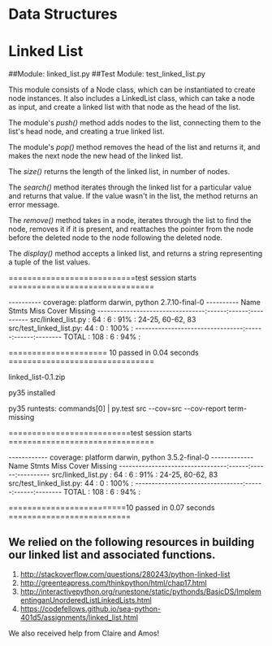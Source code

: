 # Data Structures

# Linked List
##Module: linked_list.py
##Test Module: test_linked_list.py

This module consists of a Node class, which can be instantiated to create node instances. It also includes a LinkedList class, which can take a node as input, and create a linked list with that node as the head of the list. 

The module's *push()* method adds nodes to the list, connecting them to the list's head node, and creating a true linked list.

The module's *pop()* method removes the head of the list and returns it, and makes the next node the new head of the linked list.

The *size()* returns the length of the linked list, in number of nodes.

The *search()* method iterates through the linked list for a particular value and returns that value. If the value wasn't in the list, the method returns an error message.

The *remove()* method takes in a node, iterates through the list to find the node, removes it if it is present, and reattaches the pointer from the node before the deleted node to the node following the deleted node. 

The *display()* method accepts a linked list, and returns a string representing a tuple of the list values.


===========================test session starts ===============================


---------- coverage: platform darwin, python 2.7.10-final-0 ----------
Name                      Stmts   Miss  Cover   Missing
---------------------------------:------:------:----------
src/linked_list.py     :     64  :   6  : 91%  : 24-25, 60-62, 83
src/test_linked_list.py:     44  :   0  : 100% :
---------------------------------:------:------:--------
TOTAL                  :    108  :   6  : 94%  :


===================== 10 passed in 0.04 seconds ===============================

linked_list-0.1.zip

py35 installed

py35 runtests: commands[0] | py.test src --cov=src --cov-report term-missing

==========================test session starts ===============================



------------ coverage: platform darwin, python 3.5.2-final-0 -------------
Name                      Stmts   Miss  Cover   Missing
---------------------------------:------:------:----------
src/linked_list.py     :     64  :   6  : 91%  : 24-25, 60-62, 83
src/test_linked_list.py:     44  :   0  : 100% :
---------------------------------:------:------:--------
TOTAL                  :    108  :   6  : 94%  :


=========================10 passed in 0.07 seconds ==========================




## We relied on the following resources in building our linked list and associated functions.

1. http://stackoverflow.com/questions/280243/python-linked-list
2. http://greenteapress.com/thinkpython/html/chap17.html
3. http://interactivepython.org/runestone/static/pythonds/BasicDS/ImplementinganUnorderedListLinkedLists.html
4. https://codefellows.github.io/sea-python-401d5/assignments/linked_list.html

We also received help from Claire and Amos! 